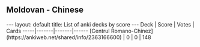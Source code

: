 <h2>Moldovan  -  Chinese</h2>
---
layout: default
title: List of anki decks by score
---
Deck | Score | Votes | Cards
-----|-------|-------|------
[Centrul Romano-Chinez](https://ankiweb.net/shared/info/2363166600) | 0 | 0 | 148
